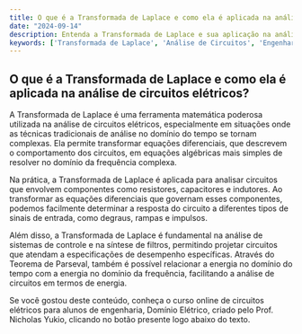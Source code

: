 ```yaml
---
title: O que é a Transformada de Laplace e como ela é aplicada na análise de circuitos elétricos?
date: "2024-09-14"
description: Entenda a Transformada de Laplace e sua aplicação na análise de circuitos elétricos.
keywords: ['Transformada de Laplace', 'Análise de Circuitos', 'Engenharia Elétrica', 'Domínio Elétrico']
---
```


## O que é a Transformada de Laplace e como ela é aplicada na análise de circuitos elétricos?

A Transformada de Laplace é uma ferramenta matemática poderosa utilizada na análise de circuitos elétricos, especialmente em situações onde as técnicas tradicionais de análise no domínio do tempo se tornam complexas. Ela permite transformar equações diferenciais, que descrevem o comportamento dos circuitos, em equações algébricas mais simples de resolver no domínio da frequência complexa.

Na prática, a Transformada de Laplace é aplicada para analisar circuitos que envolvem componentes como resistores, capacitores e indutores. Ao transformar as equações diferenciais que governam esses componentes, podemos facilmente determinar a resposta do circuito a diferentes tipos de sinais de entrada, como degraus, rampas e impulsos.

Além disso, a Transformada de Laplace é fundamental na análise de sistemas de controle e na síntese de filtros, permitindo projetar circuitos que atendam a especificações de desempenho específicas. Através do Teorema de Parseval, também é possível relacionar a energia no domínio do tempo com a energia no domínio da frequência, facilitando a análise de circuitos em termos de energia.

Se você gostou deste conteúdo, conheça o curso online de circuitos elétricos para alunos de engenharia, Domínio Elétrico, criado pelo Prof. Nicholas Yukio, clicando no botão presente logo abaixo do texto.